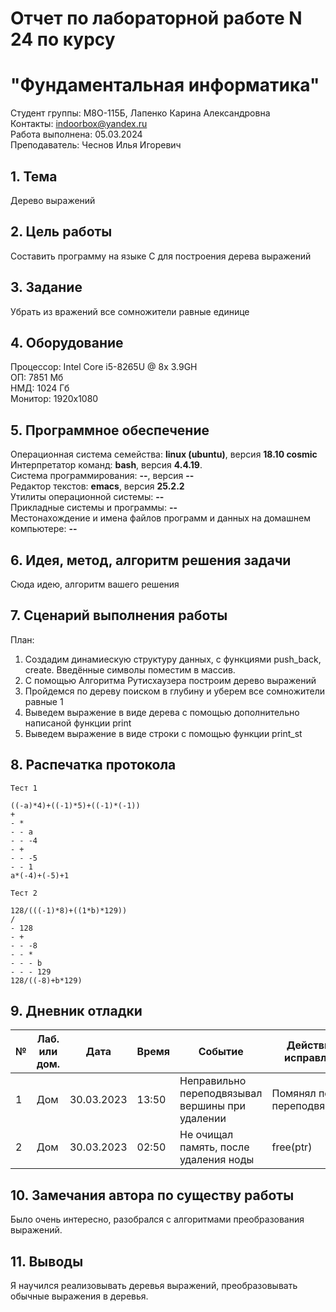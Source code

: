 # Отчет по лабораторной работе N 24 по курсу
# "Фундаментальная информатика"

Студент группы: M8О-115Б, Лапенко Карина Александровна\
Контакты: indoorbox@yandex.ru \
Работа выполнена: 05.03.2024\
Преподаватель: Чеснов Илья Игоревич

## 1. Тема

Дерево выражений

## 2. Цель работы

Составить программу на языке C для построения дерева выражений

## 3. Задание

Убрать из вражений все сомножители равные единице

## 4. Оборудование

Процессор: Intel Core i5-8265U @ 8x 3.9GH\
ОП: 7851 Мб\
НМД: 1024 Гб\
Монитор: 1920x1080

## 5. Программное обеспечение

Операционная система семейства: **linux (ubuntu)**, версия **18.10 cosmic**\
Интерпретатор команд: **bash**, версия **4.4.19**.\
Система программирования: **--**, версия **--**\
Редактор текстов: **emacs**, версия **25.2.2**\
Утилиты операционной системы: **--**\
Прикладные системы и программы: **--**\
Местонахождение и имена файлов программ и данных на домашнем компьютере: **--**

## 6. Идея, метод, алгоритм решения задачи

Сюда идею, алгоритм вашего решения

## 7. Сценарий выполнения работы

План:
1. Создадим динамиескую структуру данных, с функциями push_back, create. Введённые символы поместим в массив.
2. С помощью Алгоритма Рутисхаузера построим дерево выражений
3. Пройдемся по дереву поиском в глубину и уберем все сомножители равные 1
4. Выведем выражение в виде дерева с помощью дополнительно написаной функции print
5. Выведем выражение в виде строки с помощью функции print_st 

## 8. Распечатка протокола

```
Тест 1

((-a)*4)+((-1)*5)+((-1)*(-1))
+
- *
- - a
- - -4
- +
- - -5
- - 1
a*(-4)+(-5)+1

Тест 2

128/(((-1)*8)+((1*b)*129))
/
- 128
- +
- - -8
- - *
- - - b
- - - 129
128/((-8)+b*129)
```

## 9. Дневник отладки

| № | Лаб. или дом. | Дата       | Время     | Событие                  | Действие по исправлению | Примечание  |
|---|---------------|------------|-----------|--------------------------|-------------------------|-------------|
|1  | Дом           | 30.03.2023 | 13:50     | Неправильно переподвязывал вершины при удалении    | Помянял порядок переподвязывания     | Частая ошибка|
|2  | Дом           | 30.03.2023 | 02:50     | Не очищал память, после удаления ноды | free(ptr)  | Забыл |

## 10. Замечания автора по существу работы

Было очень интересно, разобрался с алгоритмами преобразования выражений.

## 11. Выводы

Я научился реализовывать деревья выражений, преобразовывать обычные выражения в деревья.

